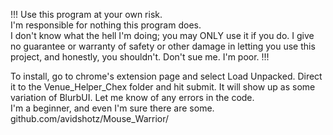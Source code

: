 !!! Use this program at your own risk.  
I'm responsible for nothing this program does.  
I don't know what the hell I'm doing; you may ONLY use it if you do.
I give no guarantee or warranty of safety or other damage in letting you use this project, 
and honestly, 
you shouldn't.
Don't sue me.  I'm poor.
!!!


To install, go to chrome's extension page and select Load Unpacked.
Direct it to the Venue_Helper_Chex folder and hit submit.
It will show up as some variation of BlurbUI.
Let me know of any errors in the code.  
I'm a beginner, and even I'm sure there are some.
github.com/avidshotz/Mouse_Warrior/
